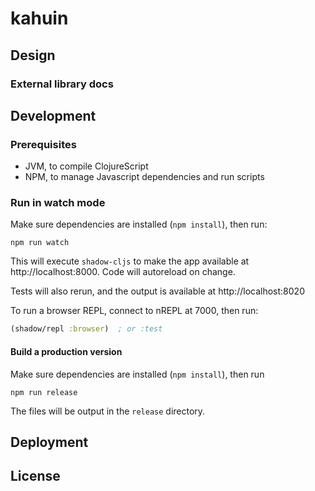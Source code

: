 # kahuin

## Design

### External library docs

## Development

### Prerequisites

* JVM, to compile ClojureScript
* NPM, to manage Javascript dependencies and run scripts

### Run in watch mode

Make sure dependencies are installed (`npm install`), then run:
```
npm run watch
```

This will execute `shadow-cljs` to make the app available at
 http://localhost:8000. Code will autoreload on change.

Tests will also rerun, and the output is available at http://localhost:8020

To run a browser REPL, connect to nREPL at 7000, then run:

```clojure
(shadow/repl :browser)  ; or :test
```

#### Build a production version

Make sure dependencies are installed (`npm install`), then run
```
npm run release
```

The files will be output in the `release` directory.

## Deployment

## License